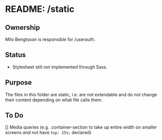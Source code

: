 # README: /static

## Ownership
Milo Bengtsson is responsible for /userauth.


## Status
* Stylesheet still not implemented through Sass.


## Purpose
The files in this folder are static, i.e. are not extendable and do not change their content depending on what file calls them. 

## To Do
[] Media queries (e.g. .container-section to take up entire width on smaller screens *and* not have `top: 25%;` declared)